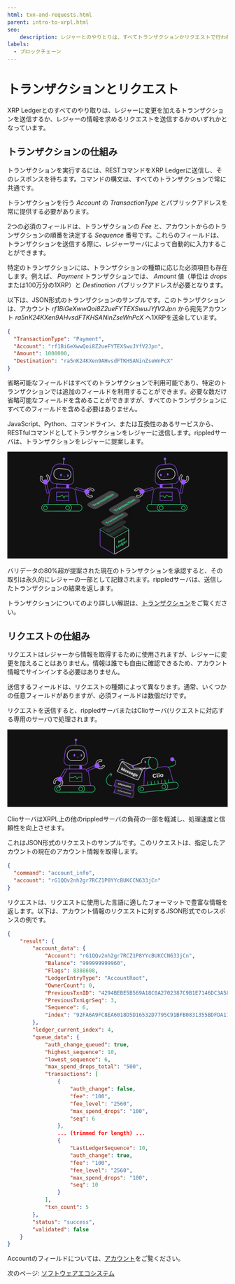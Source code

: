 ```yaml
---
html: txn-and-requests.html
parent: intro-to-xrpl.html
seo:
    description: レジャーとのやりとりは、すべてトランザクションかリクエストで行われます。
labels:
  - ブロックチェーン
---
```


# トランザクションとリクエスト

XRP Ledgerとのすべてのやり取りは、レジャーに変更を加えるトランザクションを送信するか、レジャーの情報を求めるリクエストを送信するかのいずれかとなっています。

## トランザクションの仕組み

トランザクションを実行するには、RESTコマンドをXRP Ledgerに送信し、そのレスポンスを待ちます。コマンドの構文は、すべてのトランザクションで常に共通です。

トランザクションを行う _Account_ の _TransactionType_ とパブリックアドレスを常に提供する必要があります。

2つの必須のフィールドは、トランザクションの _Fee_ と、アカウントからのトランザクションの順番を決定する _Sequence_ 番号です。これらのフィールドは、トランザクションを送信する際に、レジャーサーバによって自動的に入力することができます。

特定のトランザクションには、トランザクションの種類に応じた必須項目も存在します。例えば、 _Payment_ トランザクションでは、 _Amount_ 値（単位は _drops_ または100万分の1XRP）と _Destination_ パブリックアドレスが必要となります。

以下は、JSON形式のトランザクションのサンプルです。このトランザクションは、アカウント _rf1BiGeXwwQoi8Z2ueFYTEXSwuJYfV2Jpn_ から宛先アカウント _ra5nK24KXen9AHvsdFTKHSANinZseWnPcX_ へ1XRPを送金しています。

```json
{
  "TransactionType": "Payment",
  "Account": "rf1BiGeXwwQoi8Z2ueFYTEXSwuJYfV2Jpn",
  "Amount": 1000000,
  "Destination": "ra5nK24KXen9AHvsdFTKHSANinZseWnPcX"
}
```

省略可能なフィールドはすべてのトランザクションで利用可能であり、特定のトランザクションでは追加のフィールドを利用することができます。必要な数だけ省略可能なフィールドを含めることができますが、すべてのトランザクションにすべてのフィールドを含める必要はありません。

JavaScript、Python、コマンドライン、または互換性のあるサービスから、RESTfulコマンドとしてトランザクションをレジャーに送信します。rippledサーバは、トランザクションをレジャーに提案します。

![トランザクションの提案](/docs/img/introduction17-gather-txns.png)

バリデータの80%超が提案された現在のトランザクションを承認すると、その取引は永久的にレジャーの一部として記録されます。rippledサーバは、送信したトランザクションの結果を返します。

トランザクションについてのより詳しい解説は、[トランザクション](../concepts/transactions/index.md)をご覧ください。

## リクエストの仕組み

リクエストはレジャーから情報を取得するために使用されますが、レジャーに変更を加えることはありません。情報は誰でも自由に確認できるため、アカウント情報でサインインする必要はありません。

送信するフィールドは、リクエストの種類によって異なります。通常、いくつかの任意フィールドがありますが、必須フィールドは数個だけです。

リクエストを送信すると、rippledサーバまたはClioサーバ(リクエストに対応する専用のサーバ)で処理されます。

![Clioサーバ](/docs/img/introduction19-clio.png)

ClioサーバはXRPL上の他のrippledサーバの負荷の一部を軽減し、処理速度と信頼性を向上させます。

これはJSON形式のリクエストのサンプルです。このリクエストは、指定したアカウントの現在のアカウント情報を取得します。

```json
{
  "command": "account_info",
  "account": "rG1QQv2nh2gr7RCZ1P8YYcBUKCCN633jCn"
}
```

リクエストは、リクエストに使用した言語に適したフォーマットで豊富な情報を返します。以下は、アカウント情報のリクエストに対するJSON形式でのレスポンスの例です。

```json
{
    "result": {
        "account_data": {
            "Account": "rG1QQv2nh2gr7RCZ1P8YYcBUKCCN633jCn",
            "Balance": "999999999960",
            "Flags": 8388608,
            "LedgerEntryType": "AccountRoot",
            "OwnerCount": 0,
            "PreviousTxnID": "4294BEBE5B569A18C0A2702387C9B1E7146DC3A5850C1E87204951C6FDAA4C42",
            "PreviousTxnLgrSeq": 3,
            "Sequence": 6,
            "index": "92FA6A9FC8EA6018D5D16532D7795C91BFB0831355BDFDA177E86C8BF997985F"
        },
        "ledger_current_index": 4,
        "queue_data": {
            "auth_change_queued": true,
            "highest_sequence": 10,
            "lowest_sequence": 6,
            "max_spend_drops_total": "500",
            "transactions": [
                {
                    "auth_change": false,
                    "fee": "100",
                    "fee_level": "2560",
                    "max_spend_drops": "100",
                    "seq": 6
                },
                ... (trimmed for length) ...
                {
                    "LastLedgerSequence": 10,
                    "auth_change": true,
                    "fee": "100",
                    "fee_level": "2560",
                    "max_spend_drops": "100",
                    "seq": 10
                }
            ],
            "txn_count": 5
        },
        "status": "success",
        "validated": false
    }
}
```
Accountのフィールドについては、[アカウント](../concepts/accounts/accounts.md)をご覧ください。

次のページ: [ソフトウェアエコシステム](software-ecosystem.md)

